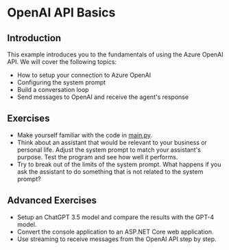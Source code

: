 # OpenAI API Basics

## Introduction

This example introduces you to the fundamentals of using the Azure OpenAI API. We will cover the following topics:

* How to setup your connection to Azure OpenAI
* Configuring the system prompt
* Build a conversation loop
* Send messages to OpenAI and receive the agent's response

## Exercises

* Make yourself familiar with the code in [main.py](./main.py).
* Think about an assistant that would be relevant to your business or personal life. Adjust the system prompt to match your assistant's purpose. Test the program and see how well it performs.
* Try to break out of the limits of the system prompt. What happens if you ask the assistant to do something that is not related to the system prompt?

## Advanced Exercises

* Setup an ChatGPT 3.5 model and compare the results with the GPT-4 model.
* Convert the console application to an ASP.NET Core web application.
* Use streaming to receive messages from the OpenAI API step by step.
